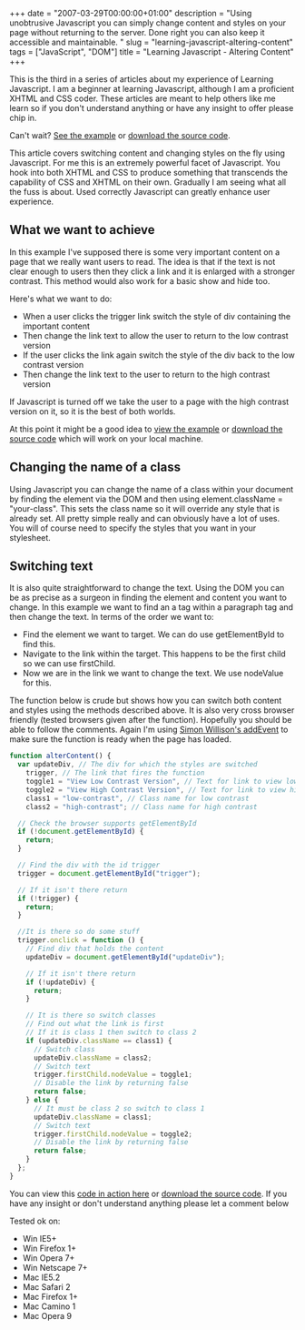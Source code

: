 +++
date = "2007-03-29T00:00:00+01:00"
description = "Using unobtrusive Javascript you can simply change content and styles on your page without returning to the server. Done right you can also keep it accessible and maintainable. "
slug = "learning-javascript-altering-content"
tags = ["JavaScript", "DOM"]
title = "Learning Javascript - Altering Content"
+++

This is the third in a series of articles about my experience of Learning
Javascript. I am a beginner at learning Javascript, although I am a proficient
XHTML and CSS coder. These articles are meant to help others like me learn so if
you don't understand anything or have any insight to offer please chip in.

Can't wait? [See the example][1] or [download the source code][2].

This article covers switching content and changing styles on the fly using
Javascript. For me this is an extremely powerful facet of Javascript. You hook
into both XHTML and CSS to produce something that transcends the capability of
CSS and XHTML on their own. Gradually I am seeing what all the fuss is about.
Used correctly Javascript can greatly enhance user experience.

## What we want to achieve

In this example I've supposed there is some very important content on a page
that we really want users to read. The idea is that if the text is not clear
enough to users then they click a link and it is enlarged with a stronger
contrast. This method would also work for a basic show and hide too.

Here's what we want to do:

- When a user clicks the trigger link switch the style of div containing the
  important content
- Then change the link text to allow the user to return to the low contrast
  version
- If the user clicks the link again switch the style of the div back to the low
  contrast version
- Then change the link text to the user to return to the high contrast version

If Javascript is turned off we take the user to a page with the high contrast
version on it, so it is the best of both worlds.

At this point it might be a good idea to [view the example][1] or [download the
source code][2] which will work on your local machine.

## Changing the name of a class

Using Javascript you can change the name of a class within your document by
finding the element via the DOM and then using element.className = "your-class".
This sets the class name so it will override any style that is already set. All
pretty simple really and can obviously have a lot of uses. You will of course
need to specify the styles that you want in your stylesheet.

## Switching text

It is also quite straightforward to change the text. Using the DOM you can be as
precise as a surgeon in finding the element and content you want to change. In
this example we want to find an a tag within a paragraph tag and then change the
text. In terms of the order we want to:

- Find the element we want to target. We can do use getElementById to find this.
- Navigate to the link within the target. This happens to be the first child so
  we can use firstChild.
- Now we are in the link we want to change the text. We use nodeValue for this.

The function below is crude but shows how you can switch both content and styles
using the methods described above. It is also very cross browser friendly
(tested browsers given after the function). Hopefully you should be able to
follow the comments. Again I'm using [Simon Willison's addEvent][3] to make sure
the function is ready when the page has loaded.

```js
function alterContent() {
  var updateDiv, // The div for which the styles are switched
    trigger, // The link that fires the function
    toggle1 = "View Low Contrast Version", // Text for link to view low contrast
    toggle2 = "View High Contrast Version", // Text for link to view high contrast
    class1 = "low-contrast", // Class name for low contrast
    class2 = "high-contrast"; // Class name for high contrast

  // Check the browser supports getElementById
  if (!document.getElementById) {
    return;
  }

  // Find the div with the id trigger
  trigger = document.getElementById("trigger");

  // If it isn't there return
  if (!trigger) {
    return;
  }

  //It is there so do some stuff
  trigger.onclick = function () {
    // Find div that holds the content
    updateDiv = document.getElementById("updateDiv");

    // If it isn't there return
    if (!updateDiv) {
      return;
    }

    // It is there so switch classes
    // Find out what the link is first
    // If it is class 1 then switch to class 2
    if (updateDiv.className == class1) {
      // Switch class
      updateDiv.className = class2;
      // Switch text
      trigger.firstChild.nodeValue = toggle1;
      // Disable the link by returning false
      return false;
    } else {
      // It must be class 2 so switch to class 1
      updateDiv.className = class1;
      // Switch text
      trigger.firstChild.nodeValue = toggle2;
      // Disable the link by returning false
      return false;
    }
  };
}
```

You can view this [code in action here][1] or [download the source code][2]. If
you have any insight or don't understand anything please let a comment below

Tested ok on:

- Win IE5+
- Win Firefox 1+
- Win Opera 7+
- Win Netscape 7+
- Mac IE5.2
- Mac Safari 2
- Mac Firefox 1+
- Mac Camino 1
- Mac Opera 9

[1]: /examples/altering-content/
[2]: /downloads/altering-content.zip
[3]: http://simonwillison.net/2004/May/26/addLoadEvent/
